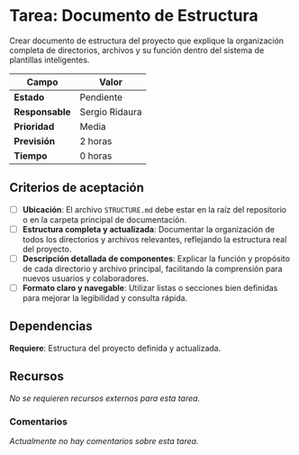 # Tarea: Documento de Estructura

Crear documento de estructura del proyecto que explique la organización completa de directorios, archivos y su función dentro del sistema de plantillas inteligentes.

| Campo           | Valor          |
| --------------- | -------------- |
| **Estado**      | Pendiente      |
| **Responsable** | Sergio Ridaura |
| **Prioridad**   | Media          |
| **Previsión**   | 2 horas        |
| **Tiempo**      | 0 horas        |

## Criterios de aceptación

- [ ] **Ubicación**: El archivo `STRUCTURE.md` debe estar en la raíz del repositorio o en la carpeta principal de documentación.
- [ ] **Estructura completa y actualizada**: Documentar la organización de todos los directorios y archivos relevantes, reflejando la estructura real del proyecto.
- [ ] **Descripción detallada de componentes**: Explicar la función y propósito de cada directorio y archivo principal, facilitando la comprensión para nuevos usuarios y colaboradores.
- [ ] **Formato claro y navegable**: Utilizar listas o secciones bien definidas para mejorar la legibilidad y consulta rápida.

## Dependencias

**Requiere**: Estructura del proyecto definida y actualizada.

## Recursos

_No se requieren recursos externos para esta tarea._

### Comentarios

_Actualmente no hay comentarios sobre esta tarea._
